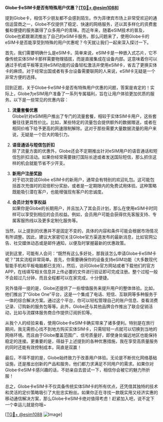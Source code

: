 **Globe卡eSIM卡是否有特殊用户优惠？[[TG💪+ @esim1088](https://t.me/s/esim1088)]**

提到Globe卡，相信不少朋友都不会感到陌生。作为菲律宾市场上非常受欢迎的通信运营商之一，Globe不仅提供了稳定、快速的网络服务，还以其多样化的资费套餐和便捷的服务赢得了众多用户的青睐。而近年来，随着eSIM技术的普及，Globe也紧跟潮流推出了自己的eSIM卡服务。那么问题来了，使用Globe卡的eSIM卡是否能享受到特殊的用户优惠呢？今天就让我们一起来深入探讨一下。

首先，我们需要明确什么是eSIM卡。简单来说，eSIM卡是一种嵌入式芯片，它不像传统实体SIM卡那样需要物理插拔，而是直接集成在设备内部。这意味着你可以通过手机或平板等支持eSIM功能的设备轻松激活并使用eSIM卡，省去了更换实体卡的麻烦。对于经常出国或者有多台设备需要联网的人来说，eSIM卡无疑是一个非常方便的选择。

回到正题，关于Globe卡eSIM卡是否有特殊用户优惠的问题，答案是肯定的！实际上，Globe为eSIM用户准备了一系列专属福利，旨在让用户体验更加优质的服务。以下是一些常见的优惠内容：

1. **流量套餐优惠**  
   Globe针对eSIM用户推出了专门的流量套餐，相较于实体SIM卡用户，这些套餐往往更具性价比。比如，某些特定的流量包会提供额外的数据赠送，或者在相同价格下给予更高的网速限制解除。这对于那些需要大量数据流量的用户来说，无疑是一个巨大的吸引力。

2. **语音通话与短信包折扣**  
   除了流量方面的优惠外，Globe还会不定期推出针对eSIM用户的语音通话和短信包折扣活动。如果你经常需要拨打国际长途或者发送国际短信，那么抓住这样的机会就能节省不少开支。

3. **新用户注册奖励**  
   对于初次尝试Globe eSIM卡的新用户，通常会有特别的欢迎礼包。这可能包括首次充值时的双倍积分奖励，或者是一定期限内的免费试用体验。这种策略既能吸引潜在客户，也能增强现有客户的忠诚度。

4. **会员计划专享权益**  
   如果你是Globe的长期用户，并且加入了其会员计划，那么在使用eSIM卡时同样可以享受到相应的会员权益。例如，会员用户可能会获得优先客服支持、专属客服热线以及更多定制化服务等。

当然，以上提到的优惠并不是固定不变的，具体的内容和条件可能会根据市场情况有所调整。因此，建议大家密切关注Globe官方渠道发布的最新消息，比如官网公告、社交媒体动态或是邮件通知，以便及时掌握最新的优惠政策。

说到这里，可能有人会问：“既然有这么多好处，那我该怎么申请Globe卡eSIM卡呢？”其实流程非常简单。首先，你需要确保你的设备支持eSIM功能（大多数现代智能手机和平板电脑都已支持）。然后，访问Globe官方网站或者下载他们的官方APP，在线填写相关信息并上传必要的文件进行验证即可完成注册。整个过程一般不会超过几分钟，而且全程都可以在家完成，十分便捷。

另外值得一提的是，Globe还提供了一些增值服务来提升用户的整体体验。比如，他们推出了“Globe One”平台，这是一个集成了电话、短信、互联网等多种服务于一体的综合解决方案。通过这个平台，你可以轻松管理自己的账户信息、查看消费记录、订购新的服务包等等。此外，Globe还与其他品牌合作推出了联合促销活动，比如与流媒体服务商合作提供订阅折扣等。

从我个人的经验来看，使用Globe卡eSIM卡确实带来了诸多便利。特别是在旅行期间，我无需担心找不到地方购买实体SIM卡，只需轻轻一点就可以切换到当地的网络环境。而且由于Globe覆盖范围广、信号质量好，即使身处偏远地区也能保持稳定的连接。更重要的是，得益于上述提到的各种优惠措施，我在享受高质量服务的同时还能有效控制成本，简直是双赢！

最后，不得不提的是，Globe始终致力于改善用户体验。无论是不断优化网络基础设施，还是推出创新的产品和服务，他们都力求满足不同用户的需求。如果你对Globe卡eSIM卡感兴趣的话，不妨亲自去尝试一下，相信你会被它的魅力所折服！

总之，Globe卡eSIM卡不仅具备传统实体SIM卡的所有优点，还凭借其独特的技术和灵活的定价策略吸引了大批忠实粉丝。如果你正在寻找一款既实用又经济实惠的移动通信解决方案，那么Globe卡eSIM卡绝对值得考虑！赶紧加入吧，说不定下一个幸运儿就是你哦~ 

[[TG💪+ @esim1088](https://t.me/s/esim1088) ![Image](https://i.postimg.cc/4NQfJmqS/Snipaste-2025-05-13-00-14-12.png)]